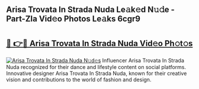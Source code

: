 ## Arisa Trovata In Strada Nuda Le𝚊k𝚎d N𝚞𝚍e - Part-ZIa Vid𝚎o Photos Le𝚊ks 6cgr9

# <h2><a href="http://fbdknu.evod.top/?m=Arisa+Trovata+In+Strada+Nuda">🔗 👉🔴 Arisa Trovata In Strada Nuda Vid𝚎o Ph𝚘t𝚘s</a></h2>

[![Arisa Trovata In Strada Nuda N𝚞d𝚎s](https://i.imgur.com/8V9OHl7.gif)](http://fbdknu.evod.top/?m=Arisa+Trovata+In+Strada+Nuda)
Influencer Arisa Trovata In Strada Nuda recognized for their dance and lifestyle content on social platforms. Innovative designer Arisa Trovata In Strada Nuda, known for their creative vision and contributions to the world of fashion and design. 
